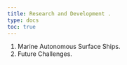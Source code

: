 ```yaml
---
title: Research and Development . 
type: docs
toc: true
---
```

1. Marine Autonomous Surface Ships.
2. Future Challenges.
